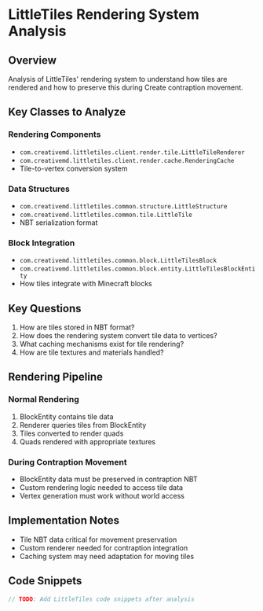 # LittleTiles Rendering System Analysis

## Overview
Analysis of LittleTiles' rendering system to understand how tiles are rendered and how to preserve this during Create contraption movement.

## Key Classes to Analyze

### Rendering Components
- `com.creativemd.littletiles.client.render.tile.LittleTileRenderer`
- `com.creativemd.littletiles.client.render.cache.RenderingCache`
- Tile-to-vertex conversion system

### Data Structures
- `com.creativemd.littletiles.common.structure.LittleStructure`
- `com.creativemd.littletiles.common.tile.LittleTile`
- NBT serialization format

### Block Integration
- `com.creativemd.littletiles.common.block.LittleTilesBlock`
- `com.creativemd.littletiles.common.block.entity.LittleTilesBlockEntity`
- How tiles integrate with Minecraft blocks

## Key Questions

1. How are tiles stored in NBT format?
2. How does the rendering system convert tile data to vertices?
3. What caching mechanisms exist for tile rendering?
4. How are tile textures and materials handled?

## Rendering Pipeline

### Normal Rendering
1. BlockEntity contains tile data
2. Renderer queries tiles from BlockEntity
3. Tiles converted to render quads
4. Quads rendered with appropriate textures

### During Contraption Movement
- BlockEntity data must be preserved in contraption NBT
- Custom rendering logic needed to access tile data
- Vertex generation must work without world access

## Implementation Notes

- Tile NBT data critical for movement preservation
- Custom renderer needed for contraption integration
- Caching system may need adaptation for moving tiles

## Code Snippets

```java
// TODO: Add LittleTiles code snippets after analysis
```
